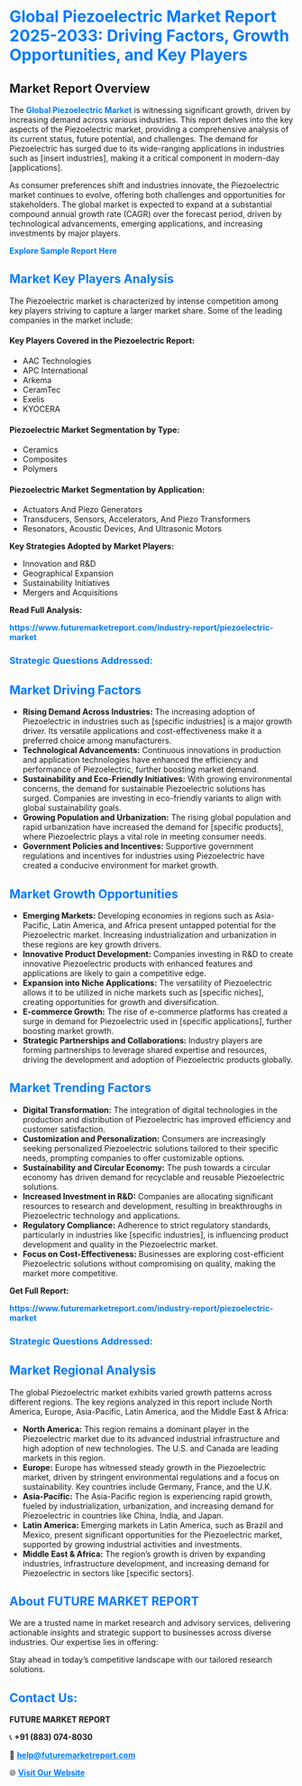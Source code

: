 <h1 style="color: #007BFF;">Global Piezoelectric Market Report 2025-2033: Driving Factors, Growth Opportunities, and Key Players</h1>

<section id="overview">
<h2>Market Report Overview</h2>
<p>The <a href="https://www.futuremarketreport.com/industry-report/piezoelectric-market" style="color: #007BFF; text-decoration: none;"><strong>Global Piezoelectric Market</strong></a> is witnessing significant growth, driven by increasing demand across various industries. This report delves into the key aspects of the Piezoelectric market, providing a comprehensive analysis of its current status, future potential, and challenges. The demand for Piezoelectric has surged due to its wide-ranging applications in industries such as [insert industries], making it a critical component in modern-day [applications].</p>
<p>As consumer preferences shift and industries innovate, the Piezoelectric market continues to evolve, offering both challenges and opportunities for stakeholders. The global market is expected to expand at a substantial compound annual growth rate (CAGR) over the forecast period, driven by technological advancements, emerging applications, and increasing investments by major players.</p>
</section>

<section id="overview">
<p><a href="https://www.futuremarketreport.com/request-sample/reportId=50963" style="color: #007BFF; text-decoration: none;"><strong>Explore Sample Report Here</strong></a></p>
</section>

<section id="key-players">
<h2 style="color: #007BFF;">Market Key Players Analysis</h2>
<p>The Piezoelectric market is characterized by intense competition among key players striving to capture a larger market share. Some of the leading companies in the market include:</p>
<h4>Key Players Covered in the Piezoelectric Report:</h4>
<ul><li>AAC Technologies</li><li>APC International</li><li>Arkema</li><li>CeramTec</li><li>Exelis</li><li>KYOCERA</li></ul>
<h4>Piezoelectric Market Segmentation by Type:</h4>
<ul><li>Ceramics</li><li>Composites</li><li>Polymers</li></ul>

<h4>Piezoelectric Market Segmentation by Application:</h4>
<ul><li>Actuators And Piezo Generators</li><li>Transducers, Sensors, Accelerators, And Piezo Transformers</li><li>Resonators, Acoustic Devices, And Ultrasonic Motors</li></ul>
<p><strong>Key Strategies Adopted by Market Players:</strong></p>
<ul>
<li>Innovation and R&D</li>
<li>Geographical Expansion</li>
<li>Sustainability Initiatives</li>
<li>Mergers and Acquisitions</li>
</ul>
</section>

<section>
<p><strong>Read Full Analysis: </strong></p><a href="https://www.futuremarketreport.com/industry-report/piezoelectric-market" style="color: #007BFF; text-decoration: none;"><strong>https://www.futuremarketreport.com/industry-report/piezoelectric-market</strong></a>
<h3 style="color: #007BFF;">Strategic Questions Addressed:</h3>
</section>

<section id="driving-factors">
<h2 style="color: #007BFF;">Market Driving Factors</h2>
<ul>
<li><strong>Rising Demand Across Industries:</strong> The increasing adoption of Piezoelectric in industries such as [specific industries] is a major growth driver. Its versatile applications and cost-effectiveness make it a preferred choice among manufacturers.</li>
<li><strong>Technological Advancements:</strong> Continuous innovations in production and application technologies have enhanced the efficiency and performance of Piezoelectric, further boosting market demand.</li>
<li><strong>Sustainability and Eco-Friendly Initiatives:</strong> With growing environmental concerns, the demand for sustainable Piezoelectric solutions has surged. Companies are investing in eco-friendly variants to align with global sustainability goals.</li>
<li><strong>Growing Population and Urbanization:</strong> The rising global population and rapid urbanization have increased the demand for [specific products], where Piezoelectric plays a vital role in meeting consumer needs.</li>
<li><strong>Government Policies and Incentives:</strong> Supportive government regulations and incentives for industries using Piezoelectric have created a conducive environment for market growth.</li>
</ul>
</section>

<section id="growth-opportunities">
<h2 style="color: #007BFF;">Market Growth Opportunities</h2>
<ul>
<li><strong>Emerging Markets:</strong> Developing economies in regions such as Asia-Pacific, Latin America, and Africa present untapped potential for the Piezoelectric market. Increasing industrialization and urbanization in these regions are key growth drivers.</li>
<li><strong>Innovative Product Development:</strong> Companies investing in R&D to create innovative Piezoelectric products with enhanced features and applications are likely to gain a competitive edge.</li>
<li><strong>Expansion into Niche Applications:</strong> The versatility of Piezoelectric allows it to be utilized in niche markets such as [specific niches], creating opportunities for growth and diversification.</li>
<li><strong>E-commerce Growth:</strong> The rise of e-commerce platforms has created a surge in demand for Piezoelectric used in [specific applications], further boosting market growth.</li>
<li><strong>Strategic Partnerships and Collaborations:</strong> Industry players are forming partnerships to leverage shared expertise and resources, driving the development and adoption of Piezoelectric products globally.</li>
</ul>
</section>

<section id="trending-factors">
<h2 style="color: #007BFF;">Market Trending Factors</h2>
<ul>
<li><strong>Digital Transformation:</strong> The integration of digital technologies in the production and distribution of Piezoelectric has improved efficiency and customer satisfaction.</li>
<li><strong>Customization and Personalization:</strong> Consumers are increasingly seeking personalized Piezoelectric solutions tailored to their specific needs, prompting companies to offer customizable options.</li>
<li><strong>Sustainability and Circular Economy:</strong> The push towards a circular economy has driven demand for recyclable and reusable Piezoelectric solutions.</li>
<li><strong>Increased Investment in R&D:</strong> Companies are allocating significant resources to research and development, resulting in breakthroughs in Piezoelectric technology and applications.</li>
<li><strong>Regulatory Compliance:</strong> Adherence to strict regulatory standards, particularly in industries like [specific industries], is influencing product development and quality in the Piezoelectric market.</li>
<li><strong>Focus on Cost-Effectiveness:</strong> Businesses are exploring cost-efficient Piezoelectric solutions without compromising on quality, making the market more competitive.</li>
</ul>
</section>

<section>
<p><strong>Get Full Report: </strong></p><a href="https://www.futuremarketreport.com/industry-report/piezoelectric-market" style="color: #007BFF; text-decoration: none;"><strong>https://www.futuremarketreport.com/industry-report/piezoelectric-market</strong></a>
<h3 style="color: #007BFF;">Strategic Questions Addressed:</h3>
</section>


<section id="regional-analysis">
<h2 style="color: #007BFF;">Market Regional Analysis</h2>
<p>The global Piezoelectric market exhibits varied growth patterns across different regions. The key regions analyzed in this report include North America, Europe, Asia-Pacific, Latin America, and the Middle East & Africa:</p>
<ul>
<li><strong>North America:</strong> This region remains a dominant player in the Piezoelectric market due to its advanced industrial infrastructure and high adoption of new technologies. The U.S. and Canada are leading markets in this region.</li>
<li><strong>Europe:</strong> Europe has witnessed steady growth in the Piezoelectric market, driven by stringent environmental regulations and a focus on sustainability. Key countries include Germany, France, and the U.K.</li>
<li><strong>Asia-Pacific:</strong> The Asia-Pacific region is experiencing rapid growth, fueled by industrialization, urbanization, and increasing demand for Piezoelectric in countries like China, India, and Japan.</li>
<li><strong>Latin America:</strong> Emerging markets in Latin America, such as Brazil and Mexico, present significant opportunities for the Piezoelectric market, supported by growing industrial activities and investments.</li>
<li><strong>Middle East & Africa:</strong> The region’s growth is driven by expanding industries, infrastructure development, and increasing demand for Piezoelectric in sectors like [specific sectors].</li>
</ul>
</section>

<footer>
<h2 style="color: #007BFF;">About FUTURE MARKET REPORT</h2>
<p>We are a trusted name in market research and advisory services, delivering actionable insights and strategic support to businesses across diverse industries. Our expertise lies in offering:</p>

<p>Stay ahead in today’s competitive landscape with our tailored research solutions.</p>

<h2 style="color: #007BFF;">Contact Us:</h2>
<p><strong>FUTURE MARKET REPORT</strong></p>
<p>📞 <strong>+91 (883) 074-8030</strong></p>
<p>📧 <strong><a href="mailto:help@futuremarketreport.com" style="color: #007BFF;">help@futuremarketreport.com</a></strong></p>
<p>🌐 <strong><a href="https://www.futuremarketreport.com/" style="color: #007BFF;">Visit Our Website</a></strong></p>
</footer>